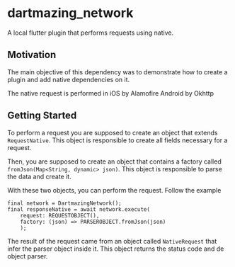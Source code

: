 # dartmazing_network

A local flutter plugin that performs requests using native.

## Motivation
The main objective of this dependency was to demonstrate how to create a plugin and add native dependencies on it.

The native request is performed in 
iOS by Alamofire 
Android by Okhttp

## Getting Started

To perform a request you are supposed to create an object that extends `RequestNative`.
This object is responsible to create all fields necessary for a request.

Then, you are supposed to create an object that contains a factory called `fromJson(Map<String, dynamic> json)`. This object is responsible to parse the data and create it.

With these two objects, you can perform the request. Follow the example

```
final network = DartmazingNetwork();
final responseNative = await network.execute(
    request: REQUESTOBJECT(),  
    factory: (json) => PARSEROBJECT.fromJson(json)
    );
```

The result of the request came from an object called `NativeRequest` that infer the parser object inside it. This object returns the status code and de object parser.
